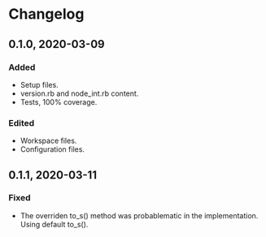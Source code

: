 # Changelog

## 0.1.0, 2020-03-09

### Added

- Setup files.
- version.rb and node_int.rb content.
- Tests, 100% coverage.

### Edited

- Workspace files.
- Configuration files.

## 0.1.1, 2020-03-11

### Fixed

- The overriden to_s() method was probablematic in the implementation. Using
 default to_s().